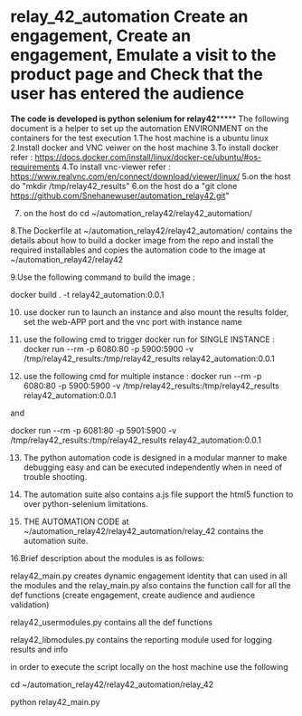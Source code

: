 # relay_42_automation  Create an engagement, Create an engagement, Emulate a visit to the product page and Check that the user has entered the audience
****************************The code is developed is python selenium for relay42*********************************
The following document is a helper to set up the automation ENVIRONMENT on the containers for the test execution
1.The host machine is a ubuntu linux
2.Install docker and VNC veiwer on the host machine 
3.To install docker refer : https://docs.docker.com/install/linux/docker-ce/ubuntu/#os-requirements
4.To install vnc-viewer refer : https://www.realvnc.com/en/connect/download/viewer/linux/
5.on the host do "mkdir /tmp/relay42_results"
6.on the host do a  "git clone https://github.com/Snehanewuser/automation_relay42.git"
 
7. on the host do cd ~/automation_relay42/relay42_automation/

8.The Dockerfile at ~/automation_relay42/relay42_automation/ contains the details about how to build a docker image from the repo  and install the required installables and copies the automation code to the image at ~/automation_relay42/relay42

9.Use the following command to build the image : 

docker build . -t relay42_automation:0.0.1

10. use docker run to launch an instance and also mount the results folder, set the web-APP port and the vnc port with instance name

11. use the following cmd to trigger docker run for SINGLE INSTANCE :
docker run --rm -p 6080:80 -p 5900:5900 -v /tmp/relay42_results:/tmp/relay42_results relay42_automation:0.0.1

12. use the following cmd for multiple instance :
docker run --rm -p 6080:80 -p 5900:5900 -v /tmp/relay42_results:/tmp/relay42_results relay42_automation:0.0.1 

and 

docker run --rm -p 6081:80 -p 5901:5900 -v /tmp/relay42_results:/tmp/relay42_results relay42_automation:0.0.1 

13. The python automation code is designed in a modular manner to make debugging easy and can be executed independently when in need of trouble shooting.

14. The automation suite also contains a.js file support the html5 function to over python-selenium limitations.

15. THE AUTOMATION CODE at ~/automation_relay42/relay42_automation/relay_42 contains the automation suite.

16.Brief description about the modules is as follows:

relay42_main.py creates dynamic engagement identity that can used in all the modules and the relay_main.py also contains the function call for all the def functions (create engagement, create audience and audience validation)

relay42_usermodules.py contains all the def functions 

relay42_libmodules.py contains the reporting module used for logging results and info

in order to execute the script locally on the host machine use the following

cd ~/automation_relay42/relay42_automation/relay_42

python relay42_main.py
